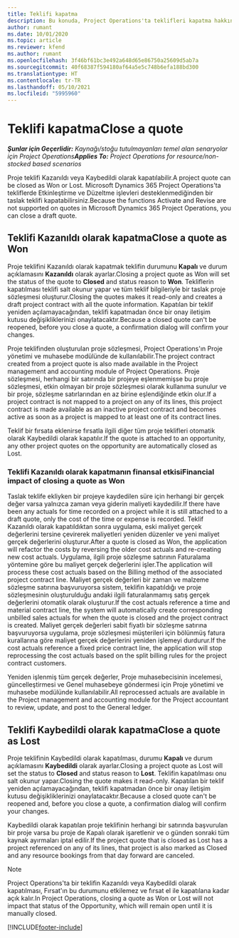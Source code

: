 ```yaml
---
title: Teklifi kapatma
description: Bu konuda, Project Operations'ta teklifleri kapatma hakkında bilgiler sağlanmaktadır.
author: rumant
ms.date: 10/01/2020
ms.topic: article
ms.reviewer: kfend
ms.author: rumant
ms.openlocfilehash: 3f46bf61bc3e492a648d65e86750a25609d5ab7a
ms.sourcegitcommit: 40f68387f594180af64a5e5c748b6efa188bd300
ms.translationtype: HT
ms.contentlocale: tr-TR
ms.lasthandoff: 05/10/2021
ms.locfileid: "5995960"
---
```

# <a name="close-a-quote"></a><span data-ttu-id="a85ac-103">Teklifi kapatma</span><span class="sxs-lookup"><span data-stu-id="a85ac-103">Close a quote</span></span>

<span data-ttu-id="a85ac-104">_**Şunlar için Geçerlidir:** Kaynağı/stoğu tutulmayanları temel alan senaryolar için Project Operations_</span><span class="sxs-lookup"><span data-stu-id="a85ac-104">_**Applies To:** Project Operations for resource/non-stocked based scenarios_</span></span>

<span data-ttu-id="a85ac-105">Proje teklifi Kazanıldı veya Kaybedildi olarak kapatılabilir.</span><span class="sxs-lookup"><span data-stu-id="a85ac-105">A project quote can be closed as Won or Lost.</span></span> <span data-ttu-id="a85ac-106">Microsoft Dynamics 365 Project Operations'ta tekliflerde Etkinleştirme ve Düzeltme işlevleri desteklenmediğinden bir taslak teklifi kapatabilirsiniz.</span><span class="sxs-lookup"><span data-stu-id="a85ac-106">Because the functions Activate and Revise are not supported on quotes in Microsoft Dynamics 365 Project Operations, you can close a draft quote.</span></span>

## <a name="close-a-quote-as-won"></a><span data-ttu-id="a85ac-107">Teklifi Kazanıldı olarak kapatma</span><span class="sxs-lookup"><span data-stu-id="a85ac-107">Close a quote as Won</span></span>

<span data-ttu-id="a85ac-108">Proje teklifini Kazanıldı olarak kapatmak teklifin durumunu **Kapalı** ve durum açıklamasını **Kazanıldı** olarak ayarlar.</span><span class="sxs-lookup"><span data-stu-id="a85ac-108">Closing a project quote as Won will set the status of the quote to **Closed** and status reason to **Won**.</span></span> <span data-ttu-id="a85ac-109">Tekliflerin kapatılması teklifi salt okunur yapar ve tüm teklif bilgileriyle bir taslak proje sözleşmesi oluşturur.</span><span class="sxs-lookup"><span data-stu-id="a85ac-109">Closing the quotes makes it read-only and creates a draft project contract with all the quote information.</span></span> <span data-ttu-id="a85ac-110">Kapatılan bir teklif yeniden açılamayacağından, teklifi kapatmadan önce bir onay iletişim kutusu değişikliklerinizi onaylatacaktır.</span><span class="sxs-lookup"><span data-stu-id="a85ac-110">Because a closed quote can't be reopened, before you close a quote, a confirmation dialog will confirm your changes.</span></span>

<span data-ttu-id="a85ac-111">Proje teklifinden oluşturulan proje sözleşmesi, Project Operations'ın Proje yönetimi ve muhasebe modülünde de kullanılabilir.</span><span class="sxs-lookup"><span data-stu-id="a85ac-111">The project contract created from a project quote is also made available in the Project management and accounting module of Project Operations.</span></span> <span data-ttu-id="a85ac-112">Proje sözleşmesi, herhangi bir satırında bir projeye eşlenmemişse bu proje sözleşmesi, etkin olmayan bir proje sözleşmesi olarak kullanıma sunulur ve bir proje, sözleşme satırlarından en az birine eşlendiğinde etkin olur.</span><span class="sxs-lookup"><span data-stu-id="a85ac-112">If a project contract is not mapped to a project on any of its lines, this project contract is made available as an inactive project contract and becomes active as soon as a project is mapped to at least one of its contract lines.</span></span>

<span data-ttu-id="a85ac-113">Teklif bir fırsata eklenirse fırsatla ilgili diğer tüm proje teklifleri otomatik olarak Kaybedildi olarak kapatılır.</span><span class="sxs-lookup"><span data-stu-id="a85ac-113">If the quote is attached to an opportunity, any other project quotes on the opportunity are automatically closed as Lost.</span></span>

### <a name="financial-impact-of-closing-a-quote-as-won"></a><span data-ttu-id="a85ac-114">Teklifi Kazanıldı olarak kapatmanın finansal etkisi</span><span class="sxs-lookup"><span data-stu-id="a85ac-114">Financial impact of closing a quote as Won</span></span>

<span data-ttu-id="a85ac-115">Taslak teklife ekliyken bir projeye kaydedilen süre için herhangi bir gerçek değer varsa yalnızca zaman veya giderin maliyeti kaydedilir.</span><span class="sxs-lookup"><span data-stu-id="a85ac-115">If there have been any actuals for time recorded on a project while it is still attached to a draft quote, only the cost of the time or expense is recorded.</span></span> <span data-ttu-id="a85ac-116">Teklif Kazanıldı olarak kapatıldıktan sonra uygulama, eski maliyet gerçek değerlerini tersine çevirerek maliyetleri yeniden düzenler ve yeni maliyet gerçek değerlerini oluşturur.</span><span class="sxs-lookup"><span data-stu-id="a85ac-116">After a quote is closed as Won, the application will refactor the costs by reversing the older cost actuals and re-creating new cost actuals.</span></span> <span data-ttu-id="a85ac-117">Uygulama, ilgili proje sözleşme satırının Faturalama yöntemine göre bu maliyet gerçek değerlerini işler.</span><span class="sxs-lookup"><span data-stu-id="a85ac-117">The application will process these cost actuals based on the Billing method of the associated project contract line.</span></span> <span data-ttu-id="a85ac-118">Maliyet gerçek değerleri bir zaman ve malzeme sözleşme satırına başvuruyorsa sistem, teklifin kapatıldığı ve proje sözleşmesinin oluşturulduğu andaki ilgili faturalanmamış satış gerçek değerlerini otomatik olarak oluşturur.</span><span class="sxs-lookup"><span data-stu-id="a85ac-118">If the cost actuals reference a time and material contract line, the system will automatically create corresponding unbilled sales actuals for when the quote is closed and the project contract is created.</span></span> <span data-ttu-id="a85ac-119">Maliyet gerçek değerleri sabit fiyatlı bir sözleşme satırına başvuruyorsa uygulama, proje sözleşmesi müşterileri için bölünmüş fatura kurallarına göre maliyet gerçek değerlerini yeniden işlemeyi durdurur.</span><span class="sxs-lookup"><span data-stu-id="a85ac-119">If the cost actuals reference a fixed price contract line, the application will stop reprocessing the cost actuals based on the split billing rules for the project contract customers.</span></span>

<span data-ttu-id="a85ac-120">Yeniden işlenmiş tüm gerçek değerler, Proje muhasebecisinin incelemesi, güncelleştirmesi ve Genel muhasebeye göndermesi için Proje yönetimi ve muhasebe modülünde kullanılabilir.</span><span class="sxs-lookup"><span data-stu-id="a85ac-120">All reprocessed actuals are available in the Project management and accounting module for the Project accountant to review, update, and post to the General ledger.</span></span> 

## <a name="close-a-quote-as-lost"></a><span data-ttu-id="a85ac-121">Teklifi Kaybedildi olarak kapatma</span><span class="sxs-lookup"><span data-stu-id="a85ac-121">Close a quote as Lost</span></span>

<span data-ttu-id="a85ac-122">Proje teklifinin Kaybedildi olarak kapatılması, durumu **Kapalı** ve durum açıklamasını **Kaybedildi** olarak ayarlar.</span><span class="sxs-lookup"><span data-stu-id="a85ac-122">Closing a project quote as Lost will set the status to **Closed** and status reason to **Lost**.</span></span> <span data-ttu-id="a85ac-123">Teklifin kapatılması onu salt okunur yapar.</span><span class="sxs-lookup"><span data-stu-id="a85ac-123">Closing the quote makes it read-only.</span></span> <span data-ttu-id="a85ac-124">Kapatılan bir teklif yeniden açılamayacağından, teklifi kapatmadan önce bir onay iletişim kutusu değişikliklerinizi onaylatacaktır.</span><span class="sxs-lookup"><span data-stu-id="a85ac-124">Because a closed quote can't be reopened and, before you close a quote, a confirmation dialog will confirm your changes.</span></span>

<span data-ttu-id="a85ac-125">Kaybedildi olarak kapatılan proje teklifinin herhangi bir satırında başvurulan bir proje varsa bu proje de Kapalı olarak işaretlenir ve o günden sonraki tüm kaynak ayırmaları iptal edilir.</span><span class="sxs-lookup"><span data-stu-id="a85ac-125">If the project quote that is closed as Lost has a project referenced on any of its lines, that project is also marked as Closed and any resource bookings from that day forward are canceled.</span></span>

> [!NOTE]
> <span data-ttu-id="a85ac-126">Project Operations'ta bir teklifin Kazanıldı veya Kaybedildi olarak kapatılması, Fırsat'ın bu durumunu etkilemez ve fırsat el ile kapatılana kadar açık kalır.</span><span class="sxs-lookup"><span data-stu-id="a85ac-126">In Project Operations, closing a quote as Won or Lost will not impact that status of the Opportunity, which will remain open until it is manually closed.</span></span>


[!INCLUDE[footer-include](../includes/footer-banner.md)]